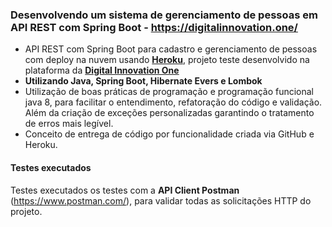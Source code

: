 ### Desenvolvendo um sistema de gerenciamento de pessoas em API REST com Spring Boot - https://digitalinnovation.one/

- API REST com Spring Boot para cadastro e gerenciamento de pessoas com deploy na nuvem usando [**Heroku**](https://www.heroku.com/), projeto teste desenvolvido na plataforma da  [**Digital Innovation One**](https://digitalinnovation.one/)
- **Utilizando Java, Spring Boot, Hibernate Evers e Lombok**
- Utilização de boas práticas de programação e programação funcional java 8, para facilitar o entendimento, refatoração do código e validação. Além da criação de exceções personalizadas garantindo o tratamento de erros mais legível.
- Conceito de entrega de código por funcionalidade criada via GitHub e Heroku.
#### Testes  executados
Testes executados os testes com a **API Client Postman** (https://www.postman.com/), para validar todas as solicitações HTTP do projeto.
